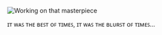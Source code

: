 
![Working on that masterpiece](https://media.giphy.com/media/1229mlttgo8aR2/giphy.gif)

ɪᴛ ᴡᴀꜱ ᴛʜᴇ ʙᴇꜱᴛ ᴏꜰ ᴛɪᴍᴇꜱ, ɪᴛ ᴡᴀꜱ ᴛʜᴇ ʙʟᴜʀꜱᴛ ᴏꜰ ᴛɪᴍᴇꜱ...
